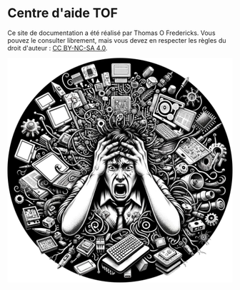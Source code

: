 # Centre d'aide TOF

Ce site de documentation a été réalisé par Thomas O Fredericks. Vous pouvez le consulter librement, mais vous devez en respecter les règles du droit d'auteur : [CC BY-NC-SA 4.0](https://creativecommons.org/licenses/by-nc-sa/4.0/deed.fr).

![](./cover.png)  

